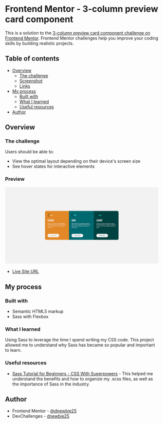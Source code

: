 # Frontend Mentor - 3-column preview card component

This is a solution to the [3-column preview card component challenge on Frontend Mentor](https://www.frontendmentor.io/challenges/3column-preview-card-component-pH92eAR2-). Frontend Mentor challenges help you improve your coding skills by building realistic projects. 

## Table of contents

- [Overview](#overview)
  - [The challenge](#the-challenge)
  - [Screenshot](#screenshot)
  - [Links](#links)
- [My process](#my-process)
  - [Built with](#built-with)
  - [What I learned](#what-i-learned)
  - [Useful resources](#useful-resources)
- [Author](#author)

## Overview

### The challenge

Users should be able to:

- View the optimal layout depending on their device's screen size
- See hover states for interactive elements

### Preview

![](images\preview.png)

- [Live Site URL](https://3cars-component-card.netlify.app)

## My process

### Built with

- Semantic HTML5 markup
- Sass with Flexbox

### What I learned

Using Sass to leverage the time I spend writing my CSS code. This project allowed me to understand why Sass has became so popular and important to learn.

### Useful resources

- [Sass Tutorial for Beginners - CSS With Superpowers](https://www.youtube.com/watch?v=_a5j7KoflTs&t) - This helped me understand the benefits and how to organize my .scss files, as well as the importance of Sass in the industry.

## Author

- Frontend Mentor - [@dnewbie25](https://www.frontendmentor.io/profile/dnewbie25)
- DevChallenges - [dnewbie25](https://devchallenges.io/portfolio/dnewbie25)
